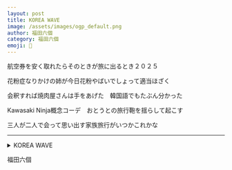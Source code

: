 ```yaml
---
layout: post
title: KOREA WAVE
image: /assets/images/ogp_default.png
author: 福田六個
category: 福田六個
emoji: 🦟
---
```


<div class="tanka-area"><div class="tanka">
<p>航空券を安く取れたらそのときが旅に出るとき２０２５</p>
<p>花粉症なりかけの姉が今日花粉やばいでしょって適当ほざく</p>
<p>会釈すれば焼肉屋さんは手をあげた　韓国語でもたぶん分かった</p>
<p>Kawasaki Ninja概念コーデ　おとうとの旅行鞄を揺らして起こす</p>
<p>三人が二人で会って思い出す家族旅行がいつかこれかな</p></div></div>

---

<details><summary>KOREA WAVE</summary>
航空券を安く取れたらそのときが旅に出るとき２０２５<br />
花粉症なりかけの姉が今日花粉やばいでしょって適当ほざく<br />
会釈すれば焼肉屋さんは手をあげた　韓国語でもたぶん分かった<br />
Kawasaki Ninja概念コーデ　おとうとの旅行鞄を揺らして起こす<br />
三人が二人で会って思い出す家族旅行がいつかこれかな<br />
</details>

福田六個
